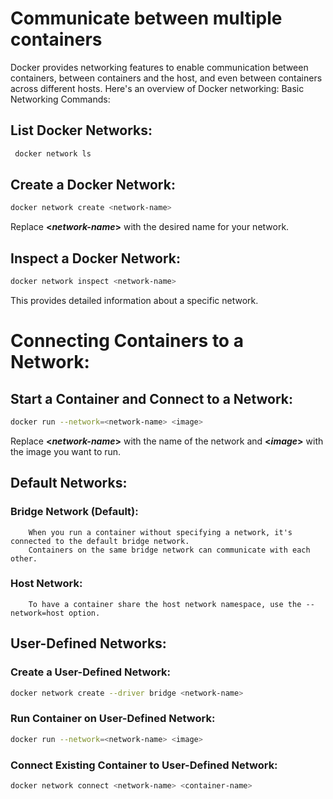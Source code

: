 # Communicate between multiple containers

Docker provides networking features to enable communication between containers, between containers and the host, and even between containers across different hosts. Here's an overview of Docker networking:
Basic Networking Commands:

## List Docker Networks:

  ```bash
   docker network ls
  ```

## Create a Docker Network:

```bash
docker network create <network-name>
```

Replace **<_network-name_>** with the desired name for your network.

## Inspect a Docker Network:

```bash
docker network inspect <network-name>
```

This provides detailed information about a specific network.


# Connecting Containers to a Network:

##    Start a Container and Connect to a Network:

  ```bash
docker run --network=<network-name> <image>
```

Replace **<_network-name_>** with the name of the network and **<_image_>** with the image you want to run.

## Default Networks:

### Bridge Network (Default):
        When you run a container without specifying a network, it's connected to the default bridge network.
        Containers on the same bridge network can communicate with each other.

###    Host Network:
        To have a container share the host network namespace, use the --network=host option.


## User-Defined Networks:

###    Create a User-Defined Network:

```bash
docker network create --driver bridge <network-name>
```

### Run Container on User-Defined Network:

```bash
docker run --network=<network-name> <image>
```

### Connect Existing Container to User-Defined Network:

```bash
docker network connect <network-name> <container-name>
```

